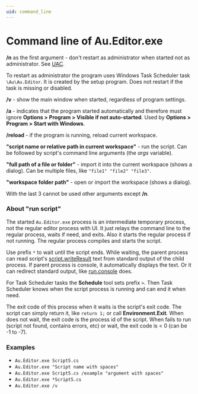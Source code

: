 ```yaml
---
uid: command_line
---
```


# Command line of Au.Editor.exe

**/n** as the first argument - don't restart as administrator when started not as administrator. See [UAC](xref:uac).

To restart as administrator the program uses Windows Task Scheduler task `\Au\Au.Editor`. It is created by the setup program. Does not restart if the task is missing or disabled.

**/v** - show the main window when started, regardless of program settings.

**/a** - indicates that the program started automatically and therefore must ignore **Options > Program > Visible if not auto-started**. Used by **Options > Program > Start with Windows**.

**/reload** - if the program is running, reload current workspace.

**"script name or relative path in current workspace"** - run the script. Can be followed by script's command line arguments (the *args* variable).

**"full path of a file or folder"** - import it into the current workspace (shows a dialog). Can be multiple files, like `"file1" "file2" "file3"`.

**"workspace folder path"** - open or import the workspace (shows a dialog).

With the last 3 cannot be used other arguments except **/n**.

### About "run script"
The started `Au.Editor.exe` process is an intermediate temporary process, not the regular editor process with UI. It just relays the command line to the regular process, waits if need, and exits. Also it starts the regular process if not running. The regular process compiles and starts the script.

Use prefix `*` to wait until the script ends. While waiting, the parent process can read script's [script.writeResult]() text from standard output of the child process. If parent process is console, it automatically displays the text. Or it can redirect standard output, like [run.console]() does.

For Task Scheduler tasks the **Schedule** tool sets prefix `>`. Then Task Scheduler knows when the script process is running and can end it when need.

The exit code of this process when it waits is the script's exit code. The script can simply return it, like `return 1;` or call **Environment.Exit**. When does not wait, the exit code is the process id of the script. When fails to run (script not found, contains errors, etc) or wait, the exit code is < 0 (can be -1 to -7).

### Examples

- `Au.Editor.exe Script5.cs`
- `Au.Editor.exe "Script name with spaces"`
- `Au.Editor.exe Script5.cs /example "argument with spaces"`
- `Au.Editor.exe *Script5.cs`
- `Au.Editor.exe /v`
